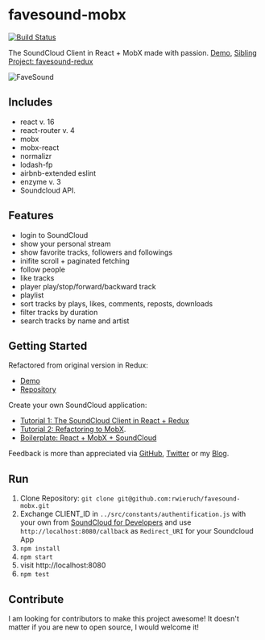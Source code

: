 # favesound-mobx

[![Build Status](https://travis-ci.org/rwieruch/favesound-mobx.svg?branch=master)](https://travis-ci.org/rwieruch/favesound-mobx)

The SoundCloud Client in React + MobX made with passion. [Demo](http://www.favesound.de/), [Sibling Project: favesound-redux](https://github.com/rwieruch/favesound-redux)

![FaveSound](https://s15.postimg.org/3t5581x2j/Screen_Shot_2016_08_25_at_15_18_44.png)

## Includes

* react v. 16
* react-router v. 4
* mobx
* mobx-react
* normalizr
* lodash-fp
* airbnb-extended eslint
* enzyme v. 3
* Soundcloud API.

## Features

* login to SoundCloud
* show your personal stream
* show favorite tracks, followers and followings
* inifite scroll + paginated fetching
* follow people
* like tracks
* player play/stop/forward/backward track
* playlist
* sort tracks by plays, likes, comments, reposts, downloads
* filter tracks by duration
* search tracks by name and artist

## Getting Started

Refactored from original version in Redux:
* [Demo](http://www.favesound.de/)
* [Repository](https://github.com/rwieruch/favesound-redux)

Create your own SoundCloud application:
* [Tutorial 1: The SoundCloud Client in React + Redux](http://www.robinwieruch.de/the-soundcloud-client-in-react-redux/)
* [Tutorial 2: Refactoring to MobX](http://www.robinwieruch.de/mobx-react/).
* [Boilerplate: React + MobX + SoundCloud](https://github.com/rwieruch/react-mobx-soundcloud)

Feedback is more than appreciated via [GitHub](https://github.com/rwieruch), [Twitter](https://twitter.com/rwieruch) or my [Blog](http://www.robinwieruch.de/).

## Run

1. Clone Repository: `git clone git@github.com:rwieruch/favesound-mobx.git`
2. Exchange CLIENT_ID in `../src/constants/authentification.js` with your own from [SoundCloud for Developers](https://developers.soundcloud.com/) and use `http://localhost:8080/callback` as `Redirect_URI` for your Soundcloud App
3. `npm install`
4. `npm start`
5. visit http://localhost:8080
6. `npm test`

## Contribute

I am looking for contributors to make this project awesome! It doesn't matter if you are new to open source, I would welcome it!

